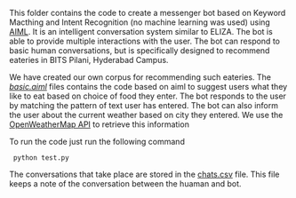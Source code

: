 This folder contains the code to create a messenger bot based on Keyword Macthing and Intent Recognition (no machine learning was used) using [AIML](http://www.aiml.foundation/doc.html). It is an intelligent conversation system similar to ELIZA. The bot is able to provide multiple interactions with the user. The bot can respond to basic human conversations, but is specifically designed to recommend eateries in BITS Pilani, Hyderabad Campus. <br/>

We have created our own corpus for recommending such eateries. The [*basic.aiml*](https://github.com/Abhi-2809/AI-Assignment-Bits-Hyderabad-/blob/main/AI_Assignment_1(Q1)/basic.aiml) files contains the code based on aiml to suggest users what they like to eat based on choice of food they enter. The bot responds to the user by matching the pattern of text user has entered. The bot can also inform the user about the current weather based on city they entered. We use the [OpenWeatherMap API](https://openweathermap.org/api) to retrieve this information

To run the code just run the following command
```
 python test.py
```

 
The conversations that take place are stored in the [chats.csv](https://github.com/Abhi-2809/AI-Assignment-Bits-Hyderabad-/blob/main/AI_Assignment_1(Q1)/chats.csv) file. This file keeps a note of the conversation between the huaman and bot.
